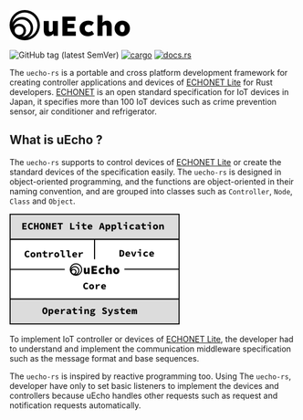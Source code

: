 ![logo](doc/img/logo.png)

![GitHub tag (latest SemVer)](https://img.shields.io/github/v/tag/cybergarage/uecho-rs)
[![cargo](https://github.com/cybergarage/uecho-rs/actions/workflows/cargo.yml/badge.svg)](https://github.com/cybergarage/uecho-rs/actions/workflows/cargo.yml)
[![docs.rs](https://img.shields.io/badge/Rust-document-blu)](https://docs.rs/echonet/latest/echonet/)

The `uecho-rs` is a portable and cross platform development framework for creating controller applications and devices of [ECHONET Lite][enet] for Rust developers. [ECHONET][enet] is an open standard specification for IoT devices in Japan, it specifies more than 100 IoT devices such as crime prevention sensor, air conditioner and refrigerator.

## What is uEcho ?

The `uecho-rs` supports to control devices of [ECHONET Lite][enet] or create the standard devices of the specification easily. The `uecho-rs` is designed in object-oriented programming, and the functions are object-oriented in their naming convention, and are grouped into classes such as `Controller`, `Node`, `Class` and `Object`.

![](doc/img/framework.png)

To implement IoT controller or devices of [ECHONET Lite][enet], the developer had to understand and implement the communication middleware specification such as the message format and base sequences.

The `uecho-rs` is inspired by reactive programming too. Using The `uecho-rs`, developer have only to set basic listeners to implement the devices and controllers because uEcho handles other requests such as request and notification requests automatically.

[enet]:http://echonet.jp/english/
